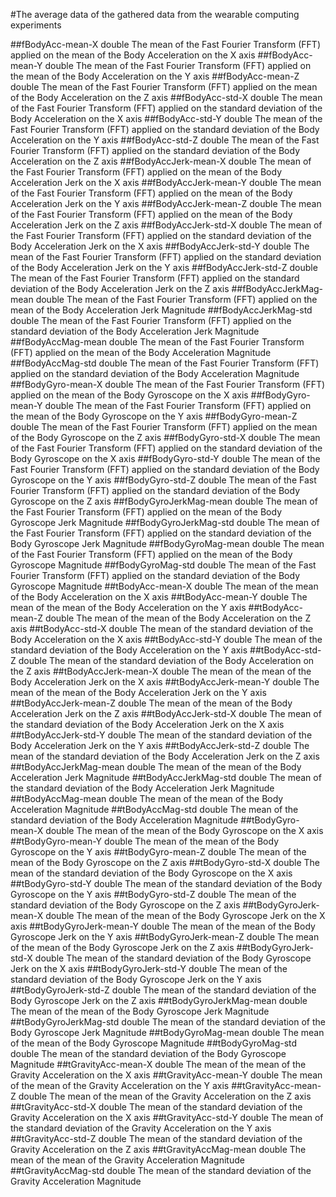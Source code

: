 #The average data of the gathered data from the wearable computing experiments

##fBodyAcc-mean-X		double
	The mean of the Fast Fourier Transform (FFT) applied on the mean of the Body Acceleration on the X axis
##fBodyAcc-mean-Y		double
	The mean of the Fast Fourier Transform (FFT) applied on the mean of the Body Acceleration on the Y axis
##fBodyAcc-mean-Z         double
	The mean of the Fast Fourier Transform (FFT) applied on the mean of the Body Acceleration on the Z axis
##fBodyAcc-std-X 			double
	The mean of the Fast Fourier Transform (FFT) applied on the standard deviation of the Body Acceleration on the X axis
##fBodyAcc-std-Y 			double
	The mean of the Fast Fourier Transform (FFT) applied on the standard deviation of the Body Acceleration on the Y axis
##fBodyAcc-std-Z 			double
	The mean of the Fast Fourier Transform (FFT) applied on the standard deviation of the Body Acceleration on the Z axis
##fBodyAccJerk-mean-X   	double
	The mean of the Fast Fourier Transform (FFT) applied on the mean of the Body Acceleration Jerk on the X axis
##fBodyAccJerk-mean-Y     double
	The mean of the Fast Fourier Transform (FFT) applied on the mean of the Body Acceleration Jerk on the Y axis
##fBodyAccJerk-mean-Z     double
	The mean of the Fast Fourier Transform (FFT) applied on the mean of the Body Acceleration Jerk on the Z axis
##fBodyAccJerk-std-X      double
	The mean of the Fast Fourier Transform (FFT) applied on the standard deviation of the Body Acceleration Jerk on the X axis
##fBodyAccJerk-std-Y      double
	The mean of the Fast Fourier Transform (FFT) applied on the standard deviation of the Body Acceleration Jerk on the Y axis
##fBodyAccJerk-std-Z      double
	The mean of the Fast Fourier Transform (FFT) applied on the standard deviation of the Body Acceleration Jerk on the Z axis
##fBodyAccJerkMag-mean    double
	The mean of the Fast Fourier Transform (FFT) applied on the mean of the Body Acceleration Jerk Magnitude
##fBodyAccJerkMag-std     double
	The mean of the Fast Fourier Transform (FFT) applied on the standard deviation of the Body Acceleration Jerk Magnitude
##fBodyAccMag-mean		double
	The mean of the Fast Fourier Transform (FFT) applied on the mean of the Body Acceleration Magnitude
##fBodyAccMag-std         double
	The mean of the Fast Fourier Transform (FFT) applied on the standard deviation of the Body Acceleration Magnitude
##fBodyGyro-mean-X		double
	The mean of the Fast Fourier Transform (FFT) applied on the mean of the Body Gyroscope on the X axis
##fBodyGyro-mean-Y        double
	The mean of the Fast Fourier Transform (FFT) applied on the mean of the Body Gyroscope on the Y axis
##fBodyGyro-mean-Z        double
	The mean of the Fast Fourier Transform (FFT) applied on the mean of the Body Gyroscope on the Z axis
##fBodyGyro-std-X         double
	The mean of the Fast Fourier Transform (FFT) applied on the standard deviation of the Body Gyroscope on the X axis
##fBodyGyro-std-Y         double
	The mean of the Fast Fourier Transform (FFT) applied on the standard deviation of the Body Gyroscope on the Y axis
##fBodyGyro-std-Z         double
	The mean of the Fast Fourier Transform (FFT) applied on the standard deviation of the Body Gyroscope on the Z axis
##fBodyGyroJerkMag-mean 	double
	The mean of the Fast Fourier Transform (FFT) applied on the mean of the Body Gyroscope Jerk Magnitude
##fBodyGyroJerkMag-std    double
	The mean of the Fast Fourier Transform (FFT) applied on the standard deviation of the Body Gyroscope Jerk Magnitude
##fBodyGyroMag-mean    	double
	The mean of the Fast Fourier Transform (FFT) applied on the mean of the Body Gyroscope Magnitude
##fBodyGyroMag-std        double
	The mean of the Fast Fourier Transform (FFT) applied on the standard deviation of the Body Gyroscope Magnitude
##tBodyAcc-mean-X         double
	The mean of the mean of the Body Acceleration on the X axis
##tBodyAcc-mean-Y         double
	The mean of the mean of the Body Acceleration on the Y axis
##tBodyAcc-mean-Z         double
	The mean of the mean of the Body Acceleration on the Z axis
##tBodyAcc-std-X          double
	The mean of the standard deviation of the Body Acceleration on the X axis
##tBodyAcc-std-Y          double
	The mean of the standard deviation of the Body Acceleration on the Y axis
##tBodyAcc-std-Z          double
	The mean of the standard deviation of the Body Acceleration on the Z axis
##tBodyAccJerk-mean-X     double
	The mean of the mean of the Body Acceleration Jerk on the X axis
##tBodyAccJerk-mean-Y     double
	The mean of the mean of the Body Acceleration Jerk on the Y axis
##tBodyAccJerk-mean-Z     double
	The mean of the mean of the Body Acceleration Jerk on the Z axis
##tBodyAccJerk-std-X      double
	The mean of the standard deviation of the Body Acceleration Jerk on the X axis
##tBodyAccJerk-std-Y      double
	The mean of the standard deviation of the Body Acceleration Jerk on the Y axis
##tBodyAccJerk-std-Z      double
	The mean of the standard deviation of the Body Acceleration Jerk on the Z axis
##tBodyAccJerkMag-mean  	double
	The mean of the mean of the Body Acceleration Jerk Magnitude
##tBodyAccJerkMag-std     double
	The mean of the standard deviation of the Body Acceleration Jerk Magnitude
##tBodyAccMag-mean        double
	The mean of the mean of the Body Acceleration Magnitude
##tBodyAccMag-std         double
	The mean of the standard deviation of the Body Acceleration Magnitude
##tBodyGyro-mean-X        double
	The mean of the mean of the Body Gyroscope on the X axis
##tBodyGyro-mean-Y        double
	The mean of the mean of the Body Gyroscope on the Y axis
##tBodyGyro-mean-Z        double
	The mean of the mean of the Body Gyroscope on the Z axis
##tBodyGyro-std-X         double
	The mean of the standard deviation of the Body Gyroscope on the X axis
##tBodyGyro-std-Y         double
	The mean of the standard deviation of the Body Gyroscope on the Y axis
##tBodyGyro-std-Z         double
	The mean of the standard deviation of the Body Gyroscope on the Z axis
##tBodyGyroJerk-mean-X    double
	The mean of the mean of the Body Gyroscope Jerk on the X axis
##tBodyGyroJerk-mean-Y    double
	The mean of the mean of the Body Gyroscope Jerk on the Y axis
##tBodyGyroJerk-mean-Z    double
	The mean of the mean of the Body Gyroscope Jerk on the Z axis
##tBodyGyroJerk-std-X     double
	The mean of the standard deviation of the Body Gyroscope Jerk on the X axis
##tBodyGyroJerk-std-Y     double
	The mean of the standard deviation of the Body Gyroscope Jerk on the Y axis
##tBodyGyroJerk-std-Z     double
	The mean of the standard deviation of the Body Gyroscope Jerk on the Z axis
##tBodyGyroJerkMag-mean   double
	The mean of the mean of the Body Gyroscope Jerk Magnitude
##tBodyGyroJerkMag-std    double
	The mean of the standard deviation of the Body Gyroscope Jerk Magnitude
##tBodyGyroMag-mean       double
	The mean of the mean of the Body Gyroscope Magnitude
##tBodyGyroMag-std        double
	The mean of the standard deviation of the Body Gyroscope Magnitude
##tGravityAcc-mean-X      double
	The mean of the mean of the Gravity Acceleration on the X axis
##tGravityAcc-mean-Y      double
	The mean of the mean of the Gravity Acceleration on the Y axis
##tGravityAcc-mean-Z      double
	The mean of the mean of the Gravity Acceleration on the Z axis
##tGravityAcc-std-X       double
	The mean of the standard deviation of the Gravity Acceleration on the X axis
##tGravityAcc-std-Y       double
	The mean of the standard deviation of the Gravity Acceleration on the Y axis
##tGravityAcc-std-Z       double
	The mean of the standard deviation of the Gravity Acceleration on the Z axis
##tGravityAccMag-mean  	double
	The mean of the mean of the Gravity Acceleration Magnitude
##tGravityAccMag-std      double
	The mean of the standard deviation of the Gravity Acceleration Magnitude